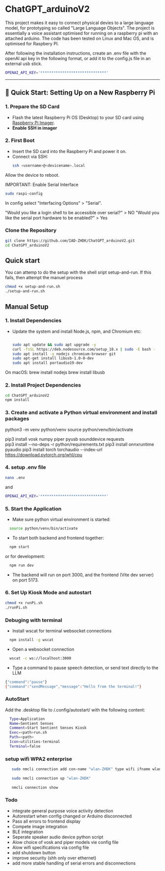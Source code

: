 #  ChatGPT_arduinoV2 

This project makes it easy to connect physical devies to a large language model, for prototyping so called "Large Language Objects". The project is essentially a voice assistant optimised for running on a raspberry pi with an attached arduino. The code has been tested on Linux and Mac OS, and is optimised for Raspbery PI. 

After following the installation instructions, create an .env file with the openAI api key in the following format, or add it to the config.js file in an external usb stick. 

 ```bash
OPENAI_API_KEY='******************************' 
  ```

---

## 🚀 Quick Start: Setting Up on a New Raspberry Pi

### 1. **Prepare the SD Card**
- Flash the latest Raspberry Pi OS (Desktop) to your SD card using [Raspberry Pi Imager](https://www.raspberrypi.com/software/).
- **Enable SSH in imager**  

### 2. **First Boot**
- Insert the SD card into the Raspberry Pi and power it on.
- Connect via SSH:  
  ```bash
  ssh <username>@<devicename>.local
  ```

Allow the device to reboot. 
 
  
IMPORTANT: Enable Serial Interface

  ```bash
  sudo raspi-config
  ```

In config select "Interfacing Options" > "Serial". 

"Would you like a login shell to be accessible over serial?" > NO
"Would you like the serial port hardware to be enabled?" > Yes


### **Clone the Repository**
```bash
git clone https://github.com/IAD-ZHDK/ChatGPT_arduinoV2.git
cd ChatGPT_arduinoV2
```   


## Quick start

You can attemp to do the setup with the shell sript setup-and-run. If this fails, then attempt the manuel process 

```bash
chmod +x setup-and-run.sh
./setup-and-run.sh
```

## Manual Setup

### 1. **Install Dependencies**
- Update the system and install Node.js, npm, and Chromium etc:
  ```bash

  sudo apt update && sudo apt upgrade -y
  curl -fsSL https://deb.nodesource.com/setup_18.x | sudo -E bash -
  sudo apt install -y nodejs chromium-browser git
  sudo apt-get install libusb-1.0-0-dev
  sudo apt install portaudio19-dev


On macOS:
  brew install nodejs
  brew install libusb


### 2. **Install Project Dependencies**
```bash
cd ChatGPT_arduinoV2
npm install
```

### 3. Create and activate a Python virtual environment and install packages

python3 -m venv python/venv
source python/venv/bin/activate

pip3 install vosk numpy piper pyusb sounddevice requests  
pip3 install --no-deps -r python/requirements.txt
pip3 install onnxruntime pyaudio 
pip3 install torch torchaudio --index-url https://download.pytorch.org/whl/cpu



### 4. setup .env file

```bash
nano .env
```
and 
 ```bash
OPENAI_API_KEY='******************************' 
  ```

### 5. **Start the Application**

- Make sure python virtual environment is started:

```bash
  source python/venv/bin/activate
```
- To start both backend and frontend together:
```bash
  npm start
```
or for development:

```bash
  npm run dev
```

- The backend will run on port 3000, and the frontend (Vite dev server) on port 5173.

### 6. **Set Up Kiosk Mode and autostart**

```bash
chmod +x runPi.sh
./runPi.sh
```

###  Debuging with terminal 

- Install wscat for terminal websocket connections
```bash
  npm install -g wscat
```
- Open a websocket connection
```bash
  wscat -c ws://localhost:3000
```

- Type a command to pause speech detection, or send text directly to the LLM
```bash
{"command":"pause"}
{"command":"sendMessage","message":"Hello from the terminal!"}
```

###  AutoStart

Add the .desktop file to /.config/autostart/ with the following content:

```bash
  Type=Application
  Name=Sentient Senses
  Comment=Start Sentient Senses Kiosk
  Exec=<path>run.sh
  Path=<path>
  Icon=utilities-terminal
  Terminal=false
```



### setup wifi WPA2 enterprise
```bash
   sudo nmcli connection add con-name "wlan-ZHDK" type wifi ifname wlan0 ssid "YOUR_SSID" wifi-sec.key-mgmt wpa-eap 802-1x.eap peap 802-1x.phase2-auth mschapv2 802-1x.identity "YOUR_USERNAME" 802-1x.password "YOUR_PASSWORD" ipv4.method auto connection.autoconnect yes
  
   sudo nmcli connection up "wlan-ZHDK"
  
   nmcli connection show
```
###  Todo

- integrate general purpose voice activity detection
- Autorestart when config changed or Arduino disconnected
- Pass all errors to frontend display
- Compete image integration 
- BLE integration 
- Seperate speaker audio device python script
- Alow choice of vosk and piper models vie config file
- Alow wifi specifications via config file 
- add shutdown button 
- improve security (shh only over ethernet)
- add more stable handling of serial errors and disconnections

